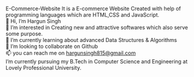 E-Commerce-Website
It is a E-commerce Website Created with help of programming languages which are HTML,CSS and JavaScript. <br>
👋 Hi, I’m Hargun Singh<br>
👀 I’m interested in Creating new and attractive softwares which also serve some purpose.<br>
🌱 I’m currently learning about advanced Data Structures & Algorithms<br>
💞️ I’m looking to collaborate on Github<br>
📫 you can reach me on hargunsingh815@gmail.com<br>
I’m currently pursuing my B.Tech in Computer Science and Engineering at Lovely Professional University.
